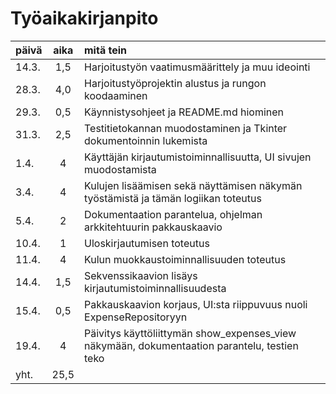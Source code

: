 # Työaikakirjanpito

| päivä | aika | mitä tein                                                                                    |
| ----- | :--: | :------------------------------------------------------------------------------------------- |
| 14.3. | 1,5  | Harjoitustyön vaatimusmäärittely ja muu ideointi                                             |
| 28.3. | 4,0  | Harjoitustyöprojektin alustus ja rungon koodaaminen                                          |
| 29.3. | 0,5  | Käynnistysohjeet ja README.md hiominen                                                       |
| 31.3. | 2,5  | Testitietokannan muodostaminen ja Tkinter dokumentoinnin lukemista                           |
| 1.4.  |  4   | Käyttäjän kirjautumistoiminnallisuutta, UI sivujen muodostamista                             |
| 3.4.  |  4   | Kulujen lisäämisen sekä näyttämisen näkymän työstämistä ja tämän logiikan toteutus           |
| 5.4.  |  2   | Dokumentaation parantelua, ohjelman arkkitehtuurin pakkauskaavio                             |
| 10.4. |  1   | Uloskirjautumisen toteutus                                                                   |
| 11.4. |  4   | Kulun muokkaustoiminnallisuuden toteutus                                                     |
| 14.4. | 1,5  | Sekvenssikaavion lisäys kirjautumistoiminnallisuudesta                                       |
| 15.4. | 0,5  | Pakkauskaavion korjaus, UI:sta riippuvuus nuoli ExpenseRepositoryyn                          |
| 19.4. |  4   | Päivitys käyttöliittymän show_expenses_view näkymään, dokumentaation parantelu, testien teko |
| yht.  | 25,5 |
